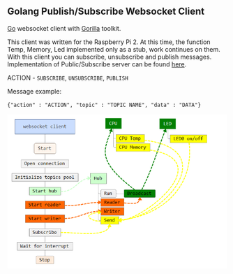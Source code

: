 ##	Golang Publish/Subscribe Websocket Client

[Go](https://golang.org/) websocket client with [Gorilla](http://www.gorillatoolkit.org/) toolkit.

This client was written for the Raspberry Pi 2. At this time, the function Temp, Memory, Led implemented only as a stub, work continues on them.
With this client you can subscribe, unsubscribe and publish messages.
Implementation of Public/Subscribe server can be found [here](https://github.com/gkiryaziev/go_gorilla_pubsub_websocket_server).

ACTION - `SUBSCRIBE`, `UNSUBSCRIBE`, `PUBLISH`

Message example:
```
{"action" : "ACTION", "topic" : "TOPIC NAME", "data" : "DATA"}
```

![Mind](/mind.png?raw=true "Mind")